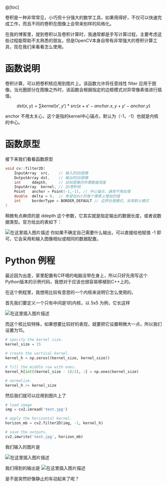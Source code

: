 
@[toc]

卷积是一种非常常见，小巧但十分强大的数学工具，如果用得好，不仅可以快速完成工作，而且不同的卷积在图像上会带来别样的风格化。

在我的博客里，提到卷积以及卷积计算时，我通常都是手写计算过程，主要考虑这些过程能帮助不太熟悉的朋友。但是OpenCV本身自带有非常强大的卷积计算工具，现在我们来看看怎么使用。

# 函数说明

卷积计算，可以把卷积核应用到图片上。该函数允许将任意线性 filter 应用于图像。当光圈部分在图像之外时，该函数会根据指定的边框模式对异常像素值进行插值。

$$dst(x, y) = \sum kernel(x', y') * src(x + x' - anchor.x, y + y' - anchor.y)$$

anchor 不用太关心，这个是指的kernel中心锚点，默认为（-1，-1）也就是内核的中心。

# 函数原型
接下来我们看看函数原型

```cpp
void cv::filter2D(
	InputArray 	src,	// 输入的2D图像
	OutputArray dst,	// 输出的2D图像
	int 	ddepth,		// 目标图像的所需数据深度
	InputArray 	kernel,	// 2D卷积核
	Point 	anchor = Point(-1,-1), // 中心锚点，通常不用处理
	double 	delta = 0,	// 希望在dst的每个像素上增加的值
	int 	borderType = BORDER_DEFAULT // 边界处理模式，采用默认模式
)	
```

稍微有点麻烦的是 ddepth 这个参数，它其实就是指定输出的数据长度，或者说数据类型。官方给出的表如下：

![在这里插入图片描述](https://img-blog.csdnimg.cn/27ec2363b59a4ebd9375c35cc0e6ad92.png?x-oss-process=image/watermark,type_ZHJvaWRzYW5zZmFsbGJhY2s,shadow_50,text_Q1NETiBA5omT56CB55qE6Zi_6YCa,size_20,color_FFFFFF,t_70,g_se,x_16#pic_center)
你如果不确定自己需要什么输出，可以直接给他赋值 -1 即可，它会采用和输入图像相似或相同的数据配置。

# Python 例程

最近因为出差，家里配置有C环境的电脑没带在身上，所以只好先用写这个Python版本的示例代码，我想对于应该也很容易移植到C++上的。

在这个例程里，我想用比较有意思的一个内核来说明它怎么使用的。

首先我们要定义一个只有中间是1的内核，以 5x5 为例，它长这样

![在这里插入图片描述](https://img-blog.csdnimg.cn/aa99a713105e49a9a39de0f71c09a1e4.png#pic_center)


而这个核比较特殊，如果想要比较好的表现，就要把它设置稍微大一点，所以我们设置为15。

```python
# specify the kernel size.
kernel_size = 15
  
# create the vertical kernel.
kernel_h = np.zeros((kernel_size, kernel_size))

# fill the middle row with ones.
kernel_h[int((kernel_size - 1)/2), :] = np.ones(kernel_size)

# normalize.
kernel_h /= kernel_size
```

然后我们就可以应用到图片上了

```python
# load image
img = cv2.imread('test.jpg')

# apply the horizontal kernel.
horizon_mb = cv2.filter2D(img, -1, kernel_h)

# save the outputs.
cv2.imwrite('test.jpg', horizon_mb)
```

我们输入的图片是

![在这里插入图片描述](https://img-blog.csdnimg.cn/48c9182d895c4c6cb96e87808ae0bb79.png?x-oss-process=image/watermark,type_ZHJvaWRzYW5zZmFsbGJhY2s,shadow_50,text_Q1NETiBA5omT56CB55qE6Zi_6YCa,size_20,color_FFFFFF,t_70,g_se,x_16#pic_center)

我们得到的输出是
![在这里插入图片描述](https://img-blog.csdnimg.cn/564171dc49fb4d57aeee1553c9c923ce.jpg?x-oss-process=image/watermark,type_ZHJvaWRzYW5zZmFsbGJhY2s,shadow_50,text_Q1NETiBA5omT56CB55qE6Zi_6YCa,size_20,color_FFFFFF,t_70,g_se,x_16#pic_center)

是不是突然好像静止的车动起来了呢？